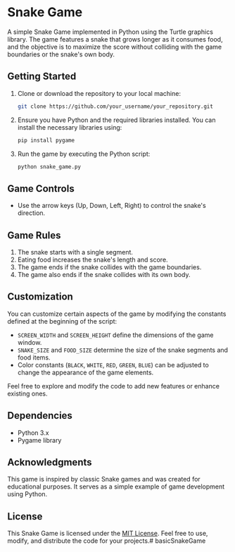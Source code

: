 # Snake Game

A simple Snake Game implemented in Python using the Turtle graphics library. The game features a snake that grows longer as it consumes food, and the objective is to maximize the score without colliding with the game boundaries or the snake's own body.

## Getting Started

1. Clone or download the repository to your local machine:

    ```bash
    git clone https://github.com/your_username/your_repository.git
    ```

2. Ensure you have Python and the required libraries installed. You can install the necessary libraries using:

    ```bash
    pip install pygame
    ```

3. Run the game by executing the Python script:

    ```bash
    python snake_game.py
    ```

## Game Controls

- Use the arrow keys (Up, Down, Left, Right) to control the snake's direction.

## Game Rules

1. The snake starts with a single segment.
2. Eating food increases the snake's length and score.
3. The game ends if the snake collides with the game boundaries.
4. The game also ends if the snake collides with its own body.

## Customization

You can customize certain aspects of the game by modifying the constants defined at the beginning of the script:

- `SCREEN_WIDTH` and `SCREEN_HEIGHT` define the dimensions of the game window.
- `SNAKE_SIZE` and `FOOD_SIZE` determine the size of the snake segments and food items.
- Color constants (`BLACK`, `WHITE`, `RED`, `GREEN`, `BLUE`) can be adjusted to change the appearance of the game elements.

Feel free to explore and modify the code to add new features or enhance existing ones.

## Dependencies

- Python 3.x
- Pygame library

## Acknowledgments

This game is inspired by classic Snake games and was created for educational purposes. It serves as a simple example of game development using Python.

## License

This Snake Game is licensed under the [MIT License](LICENSE). Feel free to use, modify, and distribute the code for your projects.# basicSnakeGame
